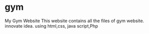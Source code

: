 # gym
My Gym Website
This website contains all the files of gym website. innovate idea. 
using html,css, java script,Php
